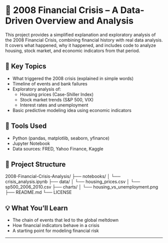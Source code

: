 # 🏦 2008 Financial Crisis – A Data-Driven Overview and Analysis

This project provides a simplified explanation and exploratory analysis of the 2008 Financial Crisis, combining financial history with real data analysis. It covers what happened, why it happened, and includes code to analyze housing, stock market, and economic indicators from that period.

## 📌 Key Topics
- What triggered the 2008 crisis (explained in simple words)
- Timeline of events and bank failures
- Exploratory analysis of:
  - Housing prices (Case-Shiller Index)
  - Stock market trends (S&P 500, VIX)
  - Interest rates and unemployment
- Basic predictive modeling idea using economic indicators

## 🧰 Tools Used
- Python (pandas, matplotlib, seaborn, yfinance)
- Jupyter Notebook
- Data sources: FRED, Yahoo Finance, Kaggle

## 📁 Project Structure
2008-Financial-Crisis-Analysis/
├── notebooks/
│ └── crisis_analysis.ipynb
├── data/
│ └── housing_prices.csv
│ └── sp500_2006_2010.csv
├── charts/
│ └── housing_vs_unemployment.png
├── README.md
└── LICENSE

## 💡 What You’ll Learn
- The chain of events that led to the global meltdown
- How financial indicators behave in a crisis
- A starting point for modeling financial risk

---
